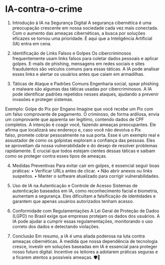 # IA-contra-o-crime

1. Introdução à IA na Segurança Digital
A segurança cibernética é uma preocupação crescente em nossa sociedade cada vez mais conectada. Com o aumento das ameaças cibernéticas, a busca por soluções eficazes se tornou uma prioridade. É aqui que a Inteligência Artificial (IA) entra em cena.

2. Identificação de Links Falsos e Golpes
Os cibercriminosos frequentemente usam links falsos para coletar dados pessoais e aplicar golpes. E-mails de phishing, mensagens em redes sociais e sites fraudulentos são veículos comuns para essas táticas. A IA pode analisar esses links e alertar os usuários antes que caiam em armadilhas.

3. Táticas de Ataque e Padrões Comuns
Engenharia social, spear phishing e malware são algumas das táticas usadas por cibercriminosos. A IA pode identificar padrões repetidos nesses ataques, ajudando a prevenir invasões e proteger sistemas.

Exemplo: Golpe do Pix por Engano
Imagine que você recebe um Pix com um falso comprovante de pagamento. O criminoso, de forma ardilosa, envia um comprovante que aparenta ser legítimo, contendo dados de CPF completos. A intenção é coagir você, fazendo ameaças preocupantes. Ele afirma que localizará seu endereço e, caso você não devolva o Pix falso, promete cobrar pessoalmente na sua porta.
Esse é um exemplo real e assustador de como os golpistas exploram a confiança das pessoas. Eles se aproveitam da nossa vulnerabilidade e do desejo de resolver problemas rapidamente. É crucial que todos estejam cientes dessas táticas e saibam como se proteger contra esses tipos de ameaças.

4. Medidas Preventivas
Para evitar cair em golpes, é essencial seguir boas práticas:
    • Verificar URLs antes de clicar.
    • Não abrir anexos ou links suspeitos.
    • Manter o software atualizado para corrigir vulnerabilidades.
5. Uso de IA na Autenticação e Controle de Acesso
Sistemas de autenticação baseados em IA, como reconhecimento facial e biometria, aumentam a segurança. Eles dificultam a falsificação de identidades e garantem que apenas usuários autorizados tenham acesso.

6. Conformidade com Regulamentações
A Lei Geral de Proteção de Dados (LGPD) no Brasil exige que empresas protejam os dados dos usuários. A IA pode ajudar a cumprir essas regulamentações, monitorando o uso correto dos dados e detectando violações.

7. Conclusão
Em resumo, a IA é uma aliada poderosa na luta contra ameaças cibernéticas. À medida que nossa dependência de tecnologia cresce, investir em soluções baseadas em IA é essencial para proteger nosso futuro digital. Incentive os leitores a adotarem práticas seguras e a ficarem atentos a possíveis ameaças. 🛡️🤖
